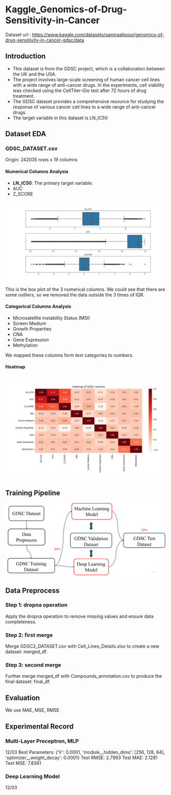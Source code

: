 # Kaggle_Genomics-of-Drug-Sensitivity-in-Cancer
Dataset url : https://www.kaggle.com/datasets/samiraalipour/genomics-of-drug-sensitivity-in-cancer-gdsc/data
## Introduction
* This dataset is from the GDSC project, which is a collaboration between the UK and the USA.
* The project involves large-scale screening of human cancer cell lines with a wide range of anti-cancer drugs. In the experiments, cell viability was checked using the CellTiter-Glo test after 72 hours of drug treatment.
* The GDSC dataset provides a comprehensive resource for studying the response of various cancer cell lines to a wide range of anti-cancer drugs.
* The target variable in this dataset is LN_IC50
## Dataset EDA
### GDSC_DATASET.csv
Origin: 242035 rows x 19 columns
#### Numerical Columns Analysis
* **LN_IC50**: The primary target variable.
* AUC
* Z_SCORE

![image](https://github.com/andrew76214/Kaggle_Genomics-of-Drug-Sensitivity-in-Cancer/blob/main/IMG/GDSC_col_boxplot.png)

This is the box plot of the 3 numerical columns. We could see that there are some outliers, so we removed the data outside the 3 times of IQR.
#### Categorical Columns Analysis
* Microsatellite instability Status (MSI)
* Screen Medium
* Growth Properties
* CNA
* Gene Expression
* Methylation

We mapped these columns form text categories to numbers.
#### Heatmap
![image](https://github.com/andrew76214/Kaggle_Genomics-of-Drug-Sensitivity-in-Cancer/blob/main/IMG/Heatmap.png)
## Training Pipeline
![image](https://github.com/andrew76214/Kaggle_Genomics-of-Drug-Sensitivity-in-Cancer/blob/main/IMG/training_pipeline.png)
## Data Preprocess
### Step 1: dropna operation
Apply the dropna operation to remove missing values and ensure data completeness.
### Step 2: first merge
Merge GDSC2_DATASET.csv with Cell_Lines_Details.xlsx to create a new dataset: merged_df.
### Step 3: second merge
Further merge merged_df with Compounds_annotation.csv to produce the final dataset: final_df.
## Evaluation
We use MAE, MSE, RMSE

## Experimental Record
### Multi-Layer Preceptron, MLP
12/03
Best Parameters: {'lr': 0.0001, 'module__hidden_dims': [256, 128, 64], 'optimizer__weight_decay': 0.0001}
Test RMSE: 2.7993
Test MAE: 2.1281
Test MSE: 7.8361

### Deep Learning Model
12/03
